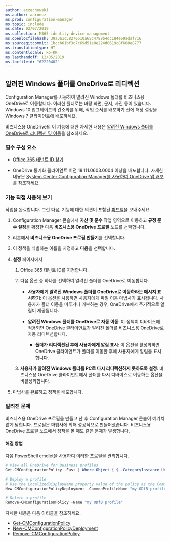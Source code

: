 ```yaml
---
author: aczechowski
ms.author: aaroncz
ms.prod: configuration-manager
ms.topic: include
ms.date: 02/07/2019
ms.collection: M365-identity-device-management
ms.openlocfilehash: 39a3a1c58270510a68c4788b4dc184e69adaf716
ms.sourcegitcommit: 1bccb61bf3c7c69d51e0e224d0619c8f608e8777
ms.translationtype: HT
ms.contentlocale: ko-KR
ms.lasthandoff: 12/05/2019
ms.locfileid: "62220402"
---
```

## <a name="bkmk_odfb"></a> 알려진 Windows 폴더를 OneDrive로 리디렉션
<!--3556021-->

Configuration Manager를 사용하여 알려진 Windows 폴더를 비즈니스용 OneDrive로 이동합니다. 이러한 폴더로는 바탕 화면, 문서, 사진 등이 있습니다. Windows 10 업그레이드의 간소화를 위해, 작업 순서를 배포하기 전에 해당 설정을 Windows 7 클라이언트에 배포하세요. 

비즈니스용 OneDrive의 이 기능에 대한 자세한 내용은 [알려진 Windows 폴더를 OneDrive로 리디렉션 및 이동](https://docs.microsoft.com/onedrive/redirect-known-folders)을 참조하세요.


### <a name="prerequisites"></a>필수 구성 요소

- [Office 365 테넌트 ID 찾기](https://docs.microsoft.com/onedrive/find-your-office-365-tenant-id)  

- OneDrive 동기화 클라이언트 버전 18.111.0603.0004 이상을 배포합니다. 자세한 내용은 [System Center Configuration Manager를 사용하여 OneDrive 앱 배포](https://docs.microsoft.com/onedrive/deploy-on-windows)를 참조하세요.  


### <a name="try-it-out"></a>기능 직접 사용해 보기

작업을 완료합니다. 그런 다음, 기능에 대한 의견이 포함된 [피드백](/sccm/core/understand/find-help#product-feedback)을 보내주세요.

1. Configuration Manager 콘솔에서 **자산 및 준수** 작업 영역으로 이동하고 **규정 준수 설정**을 확장한 다음 **비즈니스용 OneDrive 프로필** 노드를 선택합니다.  

2. 리본에서 **비즈니스용 OneDrive 프로필 만들기**를 선택합니다.  

3. 이 정책을 식별하는 이름을 지정하고 **다음**을 선택합니다.  

4. **설정** 페이지에서

    1. Office 365 테넌트 ID를 지정합니다.  

    2. 다음 옵션 중 하나를 선택하여 알려진 폴더를 OneDrive로 이동합니다.  

        - **사용자에게 알려진 Windows 폴더를 OneDrive로 이동하라는 메시지 표시하기**: 이 옵션을 사용하면 사용자에게 파일 이동 마법사가 표시됩니다. 사용자가 폴더 이동을 미루거나 거부하는 경우, OneDrive에서 주기적으로 알림이 제공됩니다.  

        - **알려진 Windows 폴더를 OneDrive로 자동 이동**: 이 정책이 디바이스에 적용되면 OneDrive 클라이언트가 알려진 폴더를 비즈니스용 OneDrive로 자동 리디렉션합니다.  

            - **폴더가 리디렉션된 후에 사용자에게 알림 표시**: 이 옵션을 활성화하면 OneDrive 클라이언트가 폴더를 이동한 후에 사용자에게 알림을 표시합니다.  

    3. **사용자가 알려진 Windows 폴더를 PC로 다시 리디렉션하지 못하도록 설정**: 비즈니스용 OneDrive 클라이언트에서 폴더를 다시 디바이스로 이동하는 옵션을 비활성화합니다.  

5. 마법사를 완료하고 정책을 배포합니다.  


### <a name="known-issue"></a>알려진 문제

비즈니스용 OneDrive 프로필을 만들고 난 후 Configuration Manager 콘솔이 예기치 않게 닫힙니다. 프로필은 마법사에 의해 성공적으로 만들어졌습니다. 비즈니스용 OneDrive 프로필 노드에서 정책을 볼 때도 같은 문제가 발생합니다. 

#### <a name="workaround"></a>해결 방법
다음 PowerShell cmdlet을 사용하여 이러한 프로필을 관리합니다.


```PowerShell
# View all OneDrive for Business profiles
Get-CMConfigurationPolicy -Fast | Where-Object { $_.CategoryInstance_UniqueIDs -eq "SettingsAndPolicy:SMS_OneDriveKnownFolderMigrationSettings" }

# Deploy a profile
# Use the LocalizedDisplayName property value of the policy as the CommonProfileName parameter.
New-CMConfigurationPolicyDeployment -CommonProfileName "my ODfB profile" -CollectionName "my collection"

# Delete a profile
Remove-CMConfigurationPolicy -Name "my ODfB profile"
```

자세한 내용은 다음 아티클을 참조하세요.
- [Get-CMConfigurationPolicy](https://docs.microsoft.com/powershell/module/configurationmanager/get-cmconfigurationpolicy?view=sccm-ps)
- [New-CMConfigurationPolicyDeployment](https://docs.microsoft.com/powershell/module/ConfigurationManager/New-CMConfigurationPolicyDeployment?view=sccm-ps)
- [Remove-CMConfigurationPolicy](https://docs.microsoft.com/powershell/module/configurationmanager/remove-cmconfigurationpolicy?view=sccm-ps)

